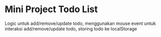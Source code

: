 # Mini Project Todo List

Logic untuk add/remove/update todo,
menggunakan mouse event untuk interaksi add/remove/update todo,
storing todo ke localStorage
